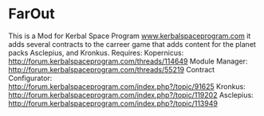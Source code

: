 # FarOut
This is a Mod for Kerbal Space Program www.kerbalspaceprogram.com
it adds several contracts to the carreer game that adds content for the planet packs Asclepius, and Kronkus.
Requires:
Kopernicus: http://forum.kerbalspaceprogram.com/threads/114649
Module Manager: http://forum.kerbalspaceprogram.com/threads/55219
Contract Configurator: http://forum.kerbalspaceprogram.com/index.php?/topic/91625
Kronkus: http://forum.kerbalspaceprogram.com/index.php?/topic/119202
Asclepius: http://forum.kerbalspaceprogram.com/index.php?/topic/113949
